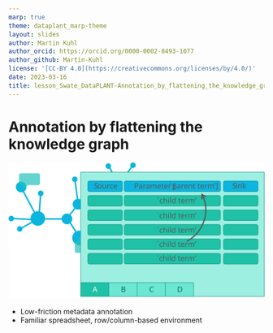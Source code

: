 ```yaml
---
marp: true
theme: dataplant_marp-theme
layout: slides
author: Martin Kuhl
author_orcid: https://orcid.org/0000-0002-8493-1077
author_github: Martin-Kuhl
license: '[CC-BY 4.0](https://creativecommons.org/licenses/by/4.0/)'
date: 2023-03-16
title: lesson_Swate_DataPLANT-Annotation_by_flattening_the_knowledge_graph
---
```


# Annotation by flattening the knowledge graph

![w:800](../../img/Swate_ParentChildTerm.svg)

- Low-friction metadata annotation
- Familiar spreadsheet, row/column-based environment
